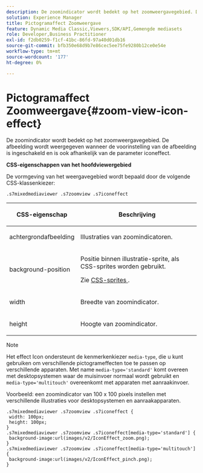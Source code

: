 ```yaml
---
description: De zoomindicator wordt bedekt op het zoomweergavegebied. De afbeelding wordt weergegeven wanneer de voorinstelling van de afbeelding is ingeschakeld en is ook afhankelijk van de parameter iconeffect.
solution: Experience Manager
title: Pictogramaffect Zoomweergave
feature: Dynamic Media Classic,Viewers,SDK/API,Gemengde mediasets
role: Developer,Business Practitioner
exl-id: f2db0259-f1cf-41bc-86fd-97a40d01db16
source-git-commit: bfb350e68d9b7e86cec5ee75fe9280b12ce0e54e
workflow-type: tm+mt
source-wordcount: '177'
ht-degree: 0%

---
```


# Pictogramaffect Zoomweergave{#zoom-view-icon-effect}

De zoomindicator wordt bedekt op het zoomweergavegebied. De afbeelding wordt weergegeven wanneer de voorinstelling van de afbeelding is ingeschakeld en is ook afhankelijk van de parameter iconeffect.

<!--<a id="section_061E550C1C1D4DB2BD663A898895B38C"></a>-->

**CSS-eigenschappen van het hoofdviewergebied**

De vormgeving van het weergavegebied wordt bepaald door de volgende CSS-klassenkiezer:

```
.s7mixedmediaviewer .s7zoomview .s7iconeffect
```

<table id="table_94EE3F5BBE4547C0B4943471CEE7EDE4"> 
 <thead> 
  <tr> 
   <th colname="col1" class="entry"> <p> CSS-eigenschap </p> </th> 
   <th colname="col2" class="entry"> <p>Beschrijving </p> </th> 
  </tr> 
 </thead>
 <tbody> 
  <tr> 
   <td colname="col1"> <p> <span class="codeph"> achtergrondafbeelding  </span> </p> </td> 
   <td colname="col2"> <p> Illustraties van zoomindicatoren. </p> </td> 
  </tr> 
  <tr> 
   <td colname="col1"> <p> <span class="codeph"> background-position  </span> </p> </td> 
   <td colname="col2"> <p> Positie binnen illustratie-sprite, als CSS-sprites worden gebruikt. </p> <p>Zie <a href="../../../c-html5-s7-aem-asset-viewers/c-html5-mixedmedia-viewer-about/c-html5-mixedmedia-viewer-customizingviewer/c-html5-mixedmedia-viewer-customizingviewer.md#section-209a43dfbddf4fc589e79cddaf233f50" format="dita" scope="local"> CSS-sprites </a>. </p> </td> 
  </tr> 
  <tr> 
   <td colname="col1"> <p> <span class="codeph"> width </span> </p> </td> 
   <td colname="col2"> <p>Breedte van zoomindicator. </p> </td> 
  </tr> 
  <tr> 
   <td colname="col1"> <p> <span class="codeph"> height  </span> </p> </td> 
   <td colname="col2"> <p>Hoogte van zoomindicator. </p> </td> 
  </tr> 
 </tbody> 
</table>

>[!NOTE]
>
>Het effect Icon ondersteunt de kenmerkenkiezer `media-type`, die u kunt gebruiken om verschillende pictogrameffecten toe te passen op verschillende apparaten. Met name `media-type='standard'` komt overeen met desktopsystemen waar de muisinvoer normaal wordt gebruikt en `media-type='multitouch'` overeenkomt met apparaten met aanraakinvoer.

Voorbeeld: een zoomindicator van 100 x 100 pixels instellen met verschillende illustraties voor desktopsystemen en aanraakapparaten.

```
.s7mixedmediaviewer .s7zoomview .s7iconeffect { 
 width: 100px; 
 height: 100px; 
} 
.s7mixedmediaviewer .s7zoomview .s7iconeffect[media-type='standard'] { 
 background-image:url(images/v2/IconEffect_zoom.png); 
} 
.s7mixedmediaviewer .s7zoomview .s7iconeffect[media-type='multitouch'] { 
 background-image:url(images/v2/IconEffect_pinch.png); 
}
```
